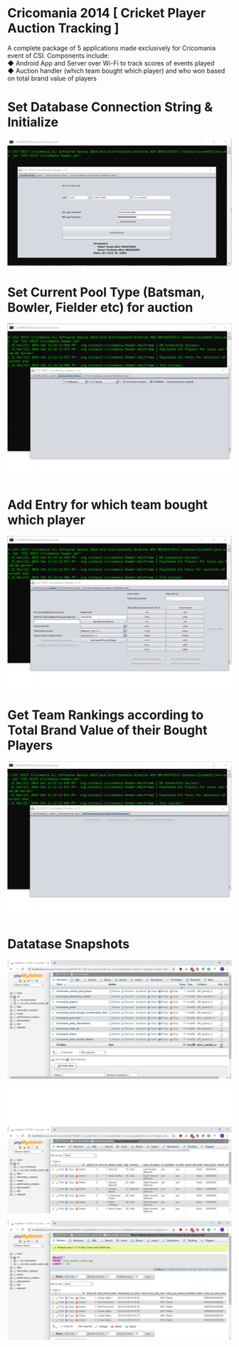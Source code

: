 # Cricomania 2014 [ Cricket Player Auction Tracking ]

A complete package of 5 applications made exclusively for Cricomania event of CSI. Components include:<br/>
◆ Android App and Server over Wi-Fi to track scores of events played<br/>
◆ Auction handler (which team bought which player) and who won based on total brand value of players<br/>

# Set Database Connection String & Initialize

![set_db_and_init](https://raw.githubusercontent.com/riteshRcH/cricomania_cricket_player_auction_tracking/master/screenshots/set_db_and_init.png)

# Set Current Pool Type (Batsman, Bowler, Fielder etc) for auction

![set_current_pool_for_auction](https://raw.githubusercontent.com/riteshRcH/cricomania_cricket_player_auction_tracking/master/screenshots/set_current_pool_for_auction.png)

# Add Entry for which team bought which player

![buying_team_players_per_team](https://raw.githubusercontent.com/riteshRcH/cricomania_cricket_player_auction_tracking/master/screenshots/buying_team_players_per_team.png)

# Get Team Rankings according to Total Brand Value of their Bought Players

![get_team_rankings_according_to_brand_value](https://raw.githubusercontent.com/riteshRcH/cricomania_cricket_player_auction_tracking/master/screenshots/get_team_rankings_according_to_brand_value.png)

# Datatase Snapshots

![database_all_tables](https://raw.githubusercontent.com/riteshRcH/cricomania_cricket_player_auction_tracking/master/screenshots/database_all_tables.png)

![cricket_players](https://raw.githubusercontent.com/riteshRcH/cricomania_cricket_player_auction_tracking/master/screenshots/cricket_players.png)

![council_entries](https://raw.githubusercontent.com/riteshRcH/cricomania_cricket_player_auction_tracking/master/screenshots/council_entries.png)
